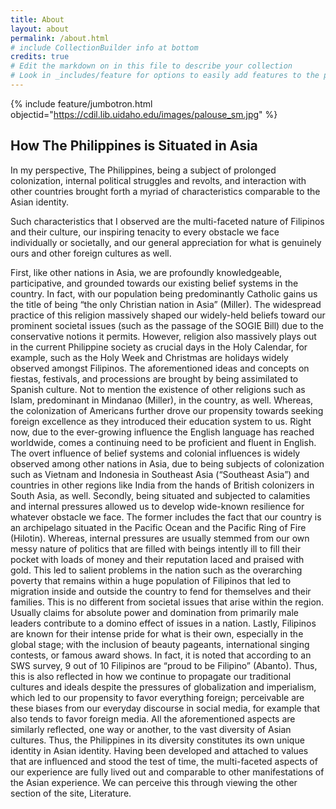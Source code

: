 ```yaml
---
title: About
layout: about
permalink: /about.html
# include CollectionBuilder info at bottom
credits: true
# Edit the markdown on in this file to describe your collection
# Look in _includes/feature for options to easily add features to the page
---
```


{% include feature/jumbotron.html objectid="https://cdil.lib.uidaho.edu/images/palouse_sm.jpg" %}

## How The Philippines is Situated in Asia

In my perspective, The Philippines, being a subject of prolonged colonization, internal political struggles and revolts, and interaction with other countries brought forth a myriad of characteristics comparable to the Asian identity.

Such characteristics that I observed are the multi-faceted nature of Filipinos and their culture, our inspiring tenacity to every obstacle we face individually or societally, and our general appreciation for what is genuinely ours and other foreign cultures as well. 

First, like other nations in Asia, we are profoundly knowledgeable, participative, and grounded towards our existing belief systems in the country. In fact, with our population being predominantly Catholic gains us the title of being “the only Christian nation in Asia” (Miller). The widespread practice of this religion massively shaped our widely-held beliefs toward our prominent societal issues (such as the passage of the SOGIE Bill) due to the conservative notions it permits. However, religion also massively plays out in the current Philippine society as crucial days in the Holy Calendar, for example, such as the Holy Week and Christmas are holidays widely observed amongst Filipinos. The aforementioned ideas and concepts on fiestas, festivals, and processions are brought by being assimilated to Spanish culture. Not to mention the existence of other religions such as Islam, predominant in Mindanao (Miller), in the country, as well. Whereas, the colonization of Americans further drove our propensity towards seeking foreign excellence as they introduced their education system to us. Right now, due to the ever-growing influence the English language has reached worldwide, comes a continuing need to be proficient and fluent in English. The overt influence of belief systems and colonial influences is widely observed among other nations in Asia, due to being subjects of colonization such as Vietnam and Indonesia in Southeast Asia (“Southeast Asia”) and countries in other regions like India from the hands of British colonizers in South Asia, as well. 
Secondly, being situated and subjected to calamities and internal pressures allowed us to develop wide-known resilience for whatever obstacle we face. The former includes the fact that our country is an archipelago situated in the Pacific Ocean and the Pacific Ring of Fire (Hilotin). Whereas, internal pressures are usually stemmed from our own messy nature of politics that are filled with beings intently ill to fill their pocket with loads of money and their reputation laced and praised with gold. This led to salient problems in the nation such as the overarching poverty that remains within a huge population of Filipinos that led to migration inside and outside the country to fend for themselves and their families. This is no different from societal issues that arise within the region. Usually claims for absolute power and domination from primarily male leaders contribute to a domino effect of issues in a nation. 
Lastly, Filipinos are known for their intense pride for what is their own, especially in the global stage; with the inclusion of beauty pageants, international singing contests, or famous award shows. In fact, it is noted that according to an SWS survey, 9 out of 10 Filipinos are “proud to be Filipino” (Abanto). Thus, this is also reflected in how we continue to propagate our traditional cultures and ideals despite the pressures of globalization and imperialism, which led to our propensity to favor everything foreign; perceivable are these biases from our everyday discourse in social media, for example that also tends to favor foreign media. 
	All the aforementioned aspects are similarly reflected, one way or another, to the vast diversity of Asian cultures. Thus, the Philippines in its diversity constitutes its own unique identity in Asian identity. Having been developed and attached to values that are influenced and stood the test of time, the multi-faceted aspects of our experience are fully lived out and comparable to other manifestations of the Asian experience. We can perceive this through viewing the other section of the site, Literature. 
